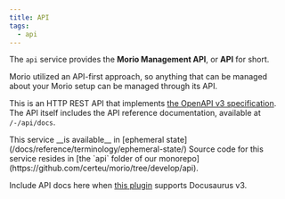 ```yaml
---
title: API
tags:
  - api
---
```


The `api` service provides the __Morio Management API__, or __API__ for short.

Morio utilized an API-first approach, so anything that can be managed about
your Morio setup can be managed through its API.

This is an HTTP REST API that implements [the OpenAPI v3
specification](https://spec.openapis.org/oas/latest.html).
The API itself includes the API reference documentation, available at `/-/api/docs`.

<Note>
This service __is available__ in [ephemeral state](/docs/reference/terminology/ephemeral-state/)
</Note>

<Scode>
Source code for this service resides in [the `api` folder of our monorepo](https://github.com/certeu/morio/tree/develop/api).
</Scode>
<Fixme>

Include API docs here when [this plugin](https://github.com/PaloAltoNetworks/docusaurus-openapi-docs) supports Docusaurus v3.
</Fixme>

